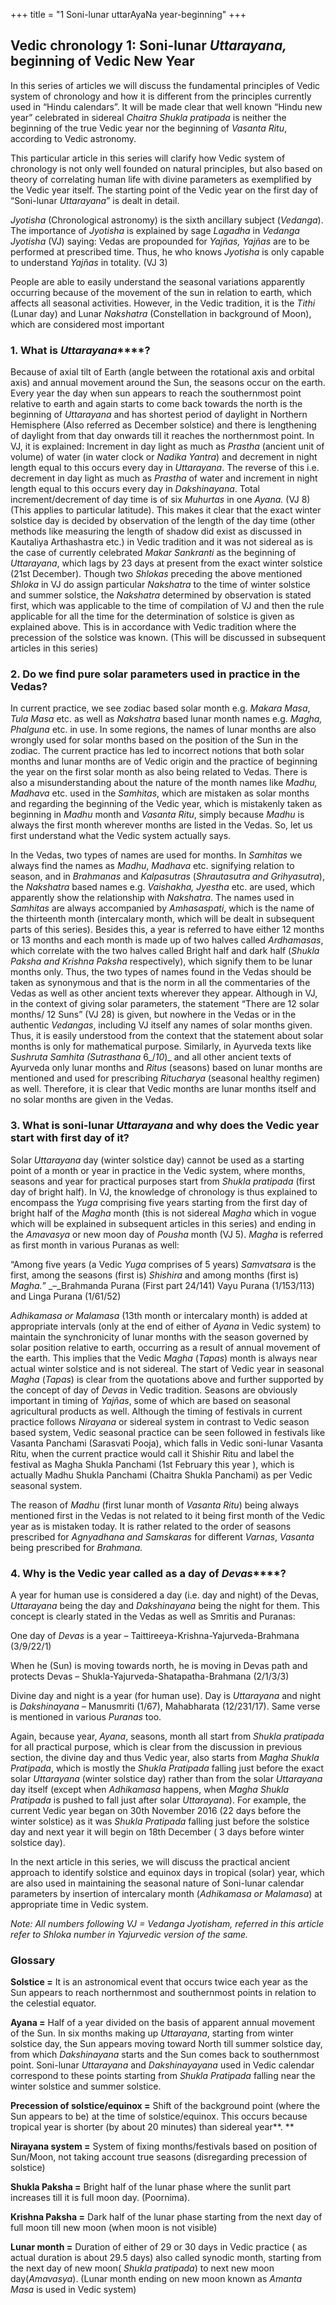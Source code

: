 +++
title = "1 Soni-lunar uttarAyaNa year-beginning"
+++


## **Vedic chronology 1:** **Soni-lunar** **_Uttarayana,_** **beginning of Vedic New Year**

In this series of articles we will discuss the fundamental principles of Vedic system of chronology and how it is different from the principles currently used in “Hindu calendars”.  It will be made clear that well known “Hindu new year” celebrated in sidereal _Chaitra Shukla_ _pratipada_ is neither the beginning of the true Vedic year nor the beginning of _Vasanta Ritu_, according to Vedic astronomy.

This particular article in this series will clarify how Vedic system of chronology is not only well founded on natural principles, but also based on theory of correlating human life with divine parameters as exemplified by the Vedic year itself.  The starting point of the Vedic year on the first day of “Soni-lunar _Uttarayana_” is dealt in detail.

_Jyotisha_ (Chronological astronomy) is the sixth ancillary subject (_Vedanga_). The importance of _Jyotisha_ is explained by sage _Lagadha_ in _Vedanga Jyotisha_ (VJ) saying: Vedas are propounded for _Yajñas,_ _Yajñas_ are to be performed at prescribed time. Thus, he who knows _Jyotisha_ is only capable to understand _Yajñas_ in totality. (VJ 3)

People are able to easily understand the seasonal variations apparently occurring because of the movement of the sun in relation to earth, which affects all seasonal activities. However, in the Vedic tradition, it is the _Tithi_ (Lunar day) and Lunar _Nakshatra_ (Constellation in background of Moon), which are considered most important

### **1\. What is** **_Uttarayana_****?**

Because of axial tilt of Earth (angle between the rotational axis and orbital axis) and annual movement around the Sun, the seasons occur on the earth.  Every year the day when sun appears to reach the southernmost point relative to earth and again starts to come back towards the north is the beginning of _Uttarayana_ and has shortest period of daylight in Northern Hemisphere (Also referred as December solstice) and there is lengthening of daylight from that day onwards till it reaches the northernmost point. In VJ, it is explained: Increment in day light as much as _Prastha_ (ancient unit of volume) of water (in water clock or _Nadika Yantra_) and decrement in night length equal to this occurs every day in _Uttarayana_. The reverse of this i.e. decrement in day light as much as _Prastha_ of water and increment in night length equal to this occurs every day in _Dakshinayana_. Total increment/decrement of day time is of six _Muhurtas_ in one _Ayana._ (VJ 8) (This applies to particular latitude). This makes it clear that the exact winter solstice day is decided by observation of the length of the day time (other methods like measuring the length of shadow did exist as discussed in Kautaliya Arthashastra etc.) in Vedic tradition and it was not sidereal as is the case of currently celebrated _Makar Sankranti_ as the beginning of _Uttarayana_, which lags by 23 days at present from the exact winter solstice (21st December).  Though two _Shlokas_ preceding the above mentioned _Shloka_ in VJ do assign particular _Nakshatra_ to the time of winter solstice and summer solstice, the _Nakshatra_ determined by observation is stated first, which was applicable to the time of compilation of VJ and then the rule applicable for all the time for the determination of solstice is given as explained above. This is in accordance with Vedic tradition where the precession of the solstice was known. (This will be discussed in subsequent articles in this series)

### **2\. Do we find pure solar parameters used in practice in the Vedas?**

In current practice, we see zodiac based solar month e.g. _Makara Masa_, _Tula Masa_ etc. as well as _Nakshatra_ based lunar month names e.g. _Magha, Phalguna_ etc. in use. In some regions, the names of lunar months are also wrongly used for solar months based on the position of the Sun in the zodiac. The current practice has led to incorrect notions that both solar months and lunar months are of Vedic origin and the practice of beginning the year on the first solar month as also being related to Vedas. There is also a misunderstanding about the nature of the month names like _Madhu, Madhava_ etc. used in the _Samhitas_, which are mistaken as solar months and regarding the beginning of the Vedic year, which is mistakenly taken as beginning in _Madhu_ month and _Vasanta Ritu_, simply because _Madhu_ is always the first month wherever months are listed in the Vedas. So, let us first understand what the Vedic system actually says.

In the Vedas, two types of names are used for months. In _Samhitas_ we always find the names as _Madhu_, _Madhava_ etc. signifying relation to season, and in _Brahmanas_ and _Kalpasutras_ (_Shrautasutra and Grihyasutra_), the _Nakshatra_ based names e.g. _Vaishakha, Jyestha_ etc. are used, which apparently show the relationship with _Nakshatra_. The names used in _Samhitas_ are always accompanied by _Amhasaspati_, which is the name of the thirteenth month (intercalary month, which will be dealt in subsequent parts of this series). Besides this, a year is referred to have either 12 months or 13 months and each month is made up of two halves called _Ardhamasas_, which correlate with the two halves called Bright half and dark half (_Shukla Paksha and Krishna Paksha_ respectively), which signify them to be lunar months only. Thus, the two types of names found in the Vedas should be taken as synonymous and that is the norm in all the commentaries of the Vedas as well as other ancient texts wherever they appear. Although in VJ, in the context of giving solar parameters, the statement “There are 12 solar months/ 12 Suns” (VJ 28) is given, but nowhere in the Vedas or in the authentic _Vedangas_, including VJ itself any names of solar months given. Thus, it is easily understood from the context that the statement about solar months is only for mathematical purpose. Similarly, in Ayurveda texts like _Sushruta Samhita (Sutrasthana_ 6_/_10_)_ and all other ancient texts of Ayurveda only lunar months and _Ritus_ (seasons) based on lunar months are mentioned and used for prescribing _Ritucharya_ (seasonal healthy regimen) as well. Therefore, it is clear that Vedic months are lunar months itself and no solar months are given in the Vedas.

### **3\. What is soni-lunar** **_Uttarayana_** **and why does the Vedic year start with first day of it?**

Solar _Uttarayana_ day (winter solstice day) cannot be used as a starting point of a month or year in practice in the Vedic system, where months, seasons and year for practical purposes start from _Shukla pratipada_ (first day of bright half). In VJ, the knowledge of chronology is thus explained to encompass the _Yuga_ comprising five years starting from the first day of  bright half of the _Magha_ month (this is not sidereal _Magha_ which in vogue which will be explained in subsequent articles in this series) and ending in the _Amavasya_  or new moon day of _Pousha_ month (VJ 5).  _Magha_ is referred as first month in various Puranas as well:

“Among five years (a Vedic _Yuga_ comprises of 5 years) _Samvatsara_ is the first, among the seasons (first is) _Shishira_ and among months (first is) _Magha._” _–_Brahmanda Purana (First part 24/141) Vayu Purana (1/153/113) and Linga Purana (1/61/52)

_Adhikamasa or Malamasa_ (13th month or intercalary month) is added at appropriate intervals (only at the end of either of _Ayana_ in Vedic system) to maintain the synchronicity of lunar months with the season governed by solar position relative to earth, occurring as a result of annual movement of the earth. This implies that the Vedic _Magha_ (_Tapas_) month is always near actual winter solstice and is not sidereal. The start of Vedic year in seasonal _Magha_ (_Tapas_) is clear from the quotations above and further supported by the concept of day of _Devas_ in Vedic tradition. Seasons are obviously important in timing of _Yajñas_, some of which are based on seasonal agricultural products as well. Although the timing of festivals in current practice follows _Nirayana_ or sidereal system in contrast to Vedic season based system, Vedic seasonal practice can be seen followed in festivals like Vasanta Panchami (Sarasvati Pooja), which falls in Vedic soni-lunar Vasanta Ritu, when the current practice would call it Shishir Ritu and label the festival as Magha Shukla Panchami (1st February this year ), which is actually Madhu Shukla Panchami (Chaitra Shukla Panchami) as per Vedic seasonal system.

The reason of _Madhu_ (first lunar month of _Vasanta Ritu_) being always mentioned first in the Vedas is not related to it being first month of the Vedic year as is mistaken today. It is rather related to the order of seasons prescribed for _Agnyadhana and Samskaras_ for different _Varnas_, _Vasanta_ being prescribed for _Brahmana._

### **4\. Why is the Vedic year called as a day of** **_Devas_****?**

A year for human use is considered a day (i.e. day and night) of the Devas, _Uttarayana_ being the day and _Dakshinayana_ being the night for them. This concept is clearly stated in the Vedas as well as Smritis and Puranas:

One day of _Devas_ is a year – Taittireeya-Krishna-Yajurveda-Brahmana (3/9/22/1)

When he (Sun) is moving towards north, he is moving in Devas path and protects Devas – Shukla-Yajurveda-Shatapatha-Brahmana (2/1/3/3)

Divine day and night is a year (for human use). Day is _Uttarayana_ and night is _Dakshinayana –_ Manusmriti (1/67), Mahabharata (12/231/17). Same verse is mentioned in various _Puranas_ too.

Again, because year, _Ayana_, seasons, month all start from _Shukla pratipada_ for all practical purpose, which is clear from the discussion in previous section, the divine day and thus Vedic year, also starts from _Magha_ _Shukla_ _Pratipada_, which is mostly the _Shukla Pratipada_ falling just before the exact solar _Uttarayana_ (winter solstice day) rather than from the solar _Uttarayana_ day itself (except when _Adhikamasa_ happens, when _Magha_ _Shukla_ _Pratipada_ is pushed to fall just after solar _Uttarayana_). For example, the current Vedic year began on 30th November 2016 (22 days before the winter solstice) as it was _Shukla Pratipada_ falling just before the solstice day and next year it will begin on 18th December ( 3 days before winter solstice day).

In the next article in this series, we will discuss the practical ancient approach to identify solstice and equinox days in tropical (solar) year, which are also used in maintaining the seasonal nature of Soni-lunar calendar parameters by insertion of intercalary month (_Adhikamasa or Malamasa_) at appropriate time in Vedic system.

_Note:_ _All numbers following VJ = Vedanga Jyotisham, referred in this article refer to Shloka number in Yajurvedic version of the same._

### **Glossary**

**Solstice =** It is an astronomical event that occurs twice each year as the Sun appears to reach northernmost and southernmost points in relation to the celestial equator.

**Ayana =** Half of a year divided on the basis of apparent annual movement of the Sun.  In six months making up _Uttarayana_, starting from winter solstice day, the Sun appears moving toward North till summer solstice day, from which _Dakshinayana_ starts and the Sun comes back to southernmost point. Soni-lunar _Uttarayana_ and _Dakshinayayana_ used in Vedic calendar correspond to these points starting from _Shukla Pratipada_ falling near the winter solstice and summer solstice.

**Precession of solstice/equinox =** Shift of the background point (where the Sun appears to be) at the time of solstice/equinox. This occurs because tropical year is shorter (by about 20 minutes) than sidereal year**.  **

**Nirayana system =** System of fixing months/festivals based on position of Sun/Moon, not taking account true seasons (disregarding precession of solstice)

**Shukla Paksha =** Bright half of the lunar phase where the sunlit part increases till it is full moon day. (Poornima).

**Krishna Paksha =** Dark half of the lunar phase starting from the next day of full moon till new moon (when moon is not visible)

**Lunar month =** Duration of either of 29 or 30 days in Vedic practice ( as actual duration is about 29.5 days) also called synodic month, starting from the next day of new moon( _Shukla pratipada_) to next new moon day(_Amavasya_). (Lunar month ending on new moon known as _Amanta Masa_ is used in Vedic system)